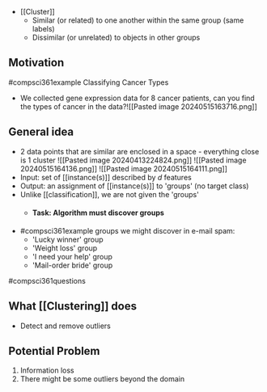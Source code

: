 - [[Cluster]]
	- Similar (or related) to one another within the same group (same labels)
	- Dissimilar (or unrelated) to objects in other groups
## Motivation
#compsci361example Classifying Cancer Types
- We collected gene expression data for 8 cancer patients, can you find the types of cancer in the data?![[Pasted image 20240515163716.png]]
## General idea
- 2 data points that are similar are enclosed in a space - everything close is 1 cluster
![[Pasted image 20240413224824.png]]
![[Pasted image 20240515164136.png]]
![[Pasted image 20240515164111.png]]
- Input: set of [[instance(s)]] described by $d$ features
- Output: an assignment of [[instance(s)]] to 'groups' (no target class)
- Unlike [[classification]], we are not given the 'groups'
	- #### Task: Algorithm must discover groups
- #compsci361example groups we might discover in e-mail spam:
	- 'Lucky winner' group
	- 'Weight loss' group
	- 'I need your help' group
	- 'Mail-order bride' group

#compsci361questions 
## What [[Clustering]] does
- Detect and remove outliers
## Potential Problem
1. Information loss
2. There might be some outliers beyond the domain